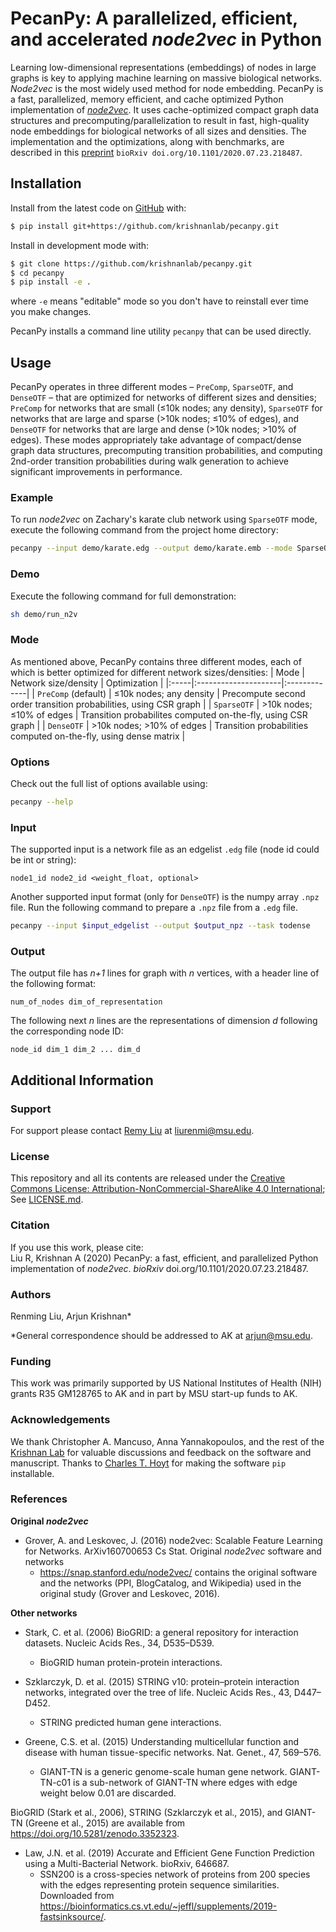 # PecanPy: A parallelized, efficient, and accelerated _node2vec_ in Python

Learning low-dimensional representations (embeddings) of nodes in large graphs is key to applying machine learning on massive biological networks. _Node2vec_ is the most widely used method for node embedding. PecanPy is a fast, parallelized, memory efficient, and cache optimized Python implementation of [_node2vec_](https://github.com/aditya-grover/node2vec). It uses cache-optimized compact graph data structures and precomputing/parallelization to result in fast, high-quality node embeddings for biological networks of all sizes and densities. The implementation and the optimizations, along with benchmarks, are described in this [preprint](https://doi.org/10.1101/2020.07.23.218487) `bioRxiv doi.org/10.1101/2020.07.23.218487`.

## Installation

Install from the latest code on [GitHub](https://github.com/krishnanlab/pecanpy) with:

```bash
$ pip install git+https://github.com/krishnanlab/pecanpy.git
```

Install in development mode with:

```bash
$ git clone https://github.com/krishnanlab/pecanpy.git
$ cd pecanpy
$ pip install -e .
```

where `-e` means "editable" mode so you don't have to reinstall ever time you make changes.

PecanPy installs a command line utility `pecanpy` that can be used directly.

## Usage

PecanPy operates in three different modes – `PreComp`, `SparseOTF`, and `DenseOTF` – that are optimized for networks of different sizes and densities; `PreComp` for networks that are small (≤10k nodes; any density), `SparseOTF` for networks that are large and sparse (>10k nodes; ≤10% of edges), and `DenseOTF` for networks that are large and dense (>10k nodes; >10% of edges). These modes appropriately take advantage of compact/dense graph data structures, precomputing transition probabilities, and computing 2nd-order transition probabilities during walk generation to achieve significant improvements in performance.

### Example

To run *node2vec* on Zachary's karate club network using `SparseOTF` mode, execute the following command from the project home directory:

```bash
pecanpy --input demo/karate.edg --output demo/karate.emb --mode SparseOTF
```

### Demo

Execute the following command for full demonstration:

```bash
sh demo/run_n2v
```

### Mode

As mentioned above, PecanPy contains three different modes, each of which is better optimized for different network sizes/densities:
| Mode | Network size/density | Optimization |
|:-----|:---------------------|:-------------|
| `PreComp` (default) | ≤10k nodes; any density | Precompute second order transition probabilities, using CSR graph |
| `SparseOTF` | >10k nodes; ≤10% of edges | Transition probabilites computed on-the-fly, using CSR graph |
| `DenseOTF` | >10k nodes; >10% of edges | Transition probabilities computed on-the-fly, using dense matrix |

### Options

Check out the full list of options available using:
```bash
pecanpy --help
```

### Input

The supported input is a network file as an edgelist `.edg` file (node id could be int or string):

```
node1_id node2_id <weight_float, optional>
```

Another supported input format (only for `DenseOTF`) is the numpy array `.npz` file. Run the following command to prepare a `.npz` file from a `.edg` file.

```bash
pecanpy --input $input_edgelist --output $output_npz --task todense
```

### Output

The output file has *n+1* lines for graph with *n* vertices, with a header line of the following format:

```
num_of_nodes dim_of_representation
```

The following  next *n* lines are the representations of dimension *d* following the corresponding node ID:

```
node_id dim_1 dim_2 ... dim_d
```

## Additional Information
### Support
For support please contact [Remy Liu](https://twitter.com/RemyLau3) at liurenmi@msu.edu.

### License
This repository and all its contents are released under the [Creative Commons License: Attribution-NonCommercial-ShareAlike 4.0 International](https://creativecommons.org/licenses/by-nc-sa/4.0/legalcode); See [LICENSE.md](https://github.com/krishnanlab/pecanpy/blob/master/LICENSE.md).

### Citation
If you use this work, please cite:  
Liu R, Krishnan A (2020) PecanPy: a fast, efficient, and parallelized Python implementation of _node2vec_. _bioRxiv_ doi.org/10.1101/2020.07.23.218487.

### Authors
Renming Liu, Arjun Krishnan*

*General correspondence should be addressed to AK at arjun@msu.edu.

### Funding
This work was primarily supported by US National Institutes of Health (NIH) grants R35 GM128765 to AK and in part by MSU start-up funds to AK.

### Acknowledgements
We thank Christopher A. Mancuso, Anna Yannakopoulos, and the rest of the [Krishnan Lab](https://www.thekrishnanlab.org) for valuable discussions and feedback on the software and manuscript. Thanks to [Charles T. Hoyt](https://github.com/cthoyt) for making the software `pip` installable.

### References

**Original _node2vec_**
* Grover, A. and Leskovec, J. (2016) node2vec: Scalable Feature Learning for Networks. ArXiv160700653 Cs Stat.
Original _node2vec_ software and networks
  * https://snap.stanford.edu/node2vec/ contains the original software and the networks (PPI, BlogCatalog, and Wikipedia) used in the original study (Grover and Leskovec, 2016).

**Other networks**
* Stark, C. et al. (2006) BioGRID: a general repository for interaction datasets. Nucleic Acids Res., 34, D535–D539.
  * BioGRID human protein-protein interactions.

* Szklarczyk, D. et al. (2015) STRING v10: protein–protein interaction networks, integrated over the tree of life. Nucleic Acids Res., 43, D447–D452.
  * STRING predicted human gene interactions.

* Greene, C.S. et al. (2015) Understanding multicellular function and disease with human tissue-specific networks. Nat. Genet., 47, 569–576.
  * GIANT-TN is a generic genome-scale human gene network. GIANT-TN-c01 is a sub-network of GIANT-TN where edges with edge weight below 0.01 are discarded.

BioGRID (Stark et al., 2006), STRING (Szklarczyk et al., 2015), and GIANT-TN (Greene et al., 2015) are available from https://doi.org/10.5281/zenodo.3352323.

* Law, J.N. et al. (2019) Accurate and Efficient Gene Function Prediction using a Multi-Bacterial Network. bioRxiv, 646687.
  * SSN200 is a cross-species network of proteins from 200 species with the edges representing protein sequence similarities. Downloaded from https://bioinformatics.cs.vt.edu/~jeffl/supplements/2019-fastsinksource/.
